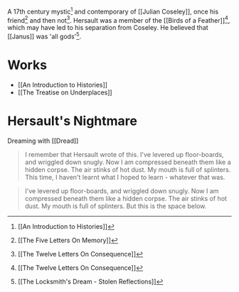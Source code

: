 A 17th century mystic[^3] and contemporary of [[Julian Coseley]], once his friend[^1] and then not[^2].
Hersault was a member of the [[Birds of a Feather]][^2], which may have led to his separation from Coseley.
He believed that [[Janus]] was 'all gods'[^4].
# Works
- [[An Introduction to Histories]]
- [[The Treatise on Underplaces]]
# Hersault's Nightmare
Dreaming with [[Dread]]
> I remember that Hersault wrote of this. I've levered up floor-boards, and wriggled down snugly. Now I am compressed beneath them like a hidden corpse. The air stinks of hot dust. My mouth is full of splinters. This time, I haven't learnt what I hoped to learn - whatever that was.

> I've levered up floor-boards, and wriggled down snugly. Now I am compressed beneath them like a hidden corpse. The air stinks of hot dust. My mouth is full of splinters. But this is the space below.


[^1]: [[The Five Letters On Memory]]
[^2]: [[The Twelve Letters On Consequence]]
[^3]: [[An Introduction to Histories]]
[^4]: [[The Locksmith's Dream - Stolen Reflections]]